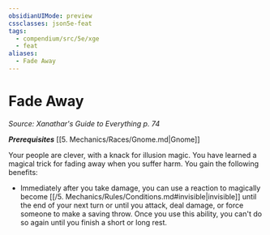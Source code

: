 ```yaml
---
obsidianUIMode: preview
cssclasses: json5e-feat
tags:
  - compendium/src/5e/xge
  - feat
aliases:
  - Fade Away
---
```

# Fade Away
*Source: Xanathar's Guide to Everything p. 74*  

***Prerequisites*** [[5. Mechanics/Races/Gnome.md\|Gnome]]

Your people are clever, with a knack for illusion magic. You have learned a magical trick for fading away when you suffer harm. You gain the following benefits:

- Immediately after you take damage, you can use a reaction to magically become [[/5. Mechanics/Rules/Conditions.md#invisible\|invisible]] until the end of your next turn or until you attack, deal damage, or force someone to make a saving throw. Once you use this ability, you can't do so again until you finish a short or long rest.
